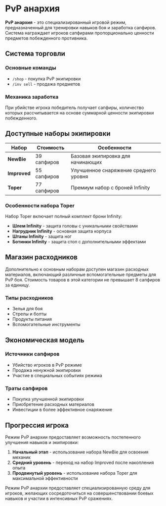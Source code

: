 # PvP анархия

**PvP анархия** - это специализированный игровой режим, предназначенный для тренировки навыков боя и заработка сапфиров. Система награждает игроков сапфирами пропорционально ценности предметов побежденного противника.

## Система торговли

### Основные команды
- `/shop` - покупка PvP экипировки
- `/inv sell` - продажа предметов

### Механика заработка
При убийстве игрока победитель получает сапфиры, количество которых рассчитывается на основе суммарной ценности экипировки побежденного.

## Доступные наборы экипировки

| Набор | Стоимость | Особенности |
|-------|-----------|-------------|
| **NewBie** | 39 сапфиров | Базовая экипировка для начинающих |
| **Improved** | 55 сапфиров | Улучшенное снаряжение среднего уровня |
| **Toper** | 77 сапфиров | Премиум набор с броней Infinity |

### Особенности набора Toper

Набор Toper включает полный комплект брони Infinity:
- **Шлем Infinity** - защита головы с уникальными свойствами
- **Нагрудник Infinity** - основная защита корпуса
- **Штаны Infinity** - защита ног
- **Ботинки Infinity** - защита стоп с дополнительными эффектами

## Магазин расходников

Дополнительно к основным наборам доступен магазин расходных материалов, включающий различные вспомогательные предметы для PvP боя. Стоимость товаров в этой категории не превышает 8 сапфиров за единицу.

### Типы расходников
- Зелья для боя
- Стрелы и болты
- Продукты питания
- Вспомогательные инструменты

## Экономическая модель

### Источники сапфиров
- Убийство игроков в PvP режиме
- Продажа ненужной экипировки
- Участие в специальных событиях режима

### Траты сапфиров
- Покупка улучшенной экипировки
- Приобретение расходных материалов
- Инвестиции в более эффективное снаряжение

## Прогрессия игрока

Режим PvP анархии предоставляет возможность постепенного улучшения навыков и экипировки:

1. **Начальный этап** - использование набора NewBie для освоения механик
2. **Средний уровень** - переход на набор Improved после накопления опыта
3. **Продвинутый уровень** - использование набора Toper для максимальной эффективности

Режим PvP анархии предоставляет специализированную среду для игроков, желающих сосредоточиться на совершенствовании боевых навыков и участии в интенсивных PvP сражениях.